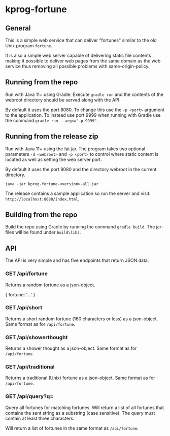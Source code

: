 # kprog-fortune

## General

This is a simple web service that can deliver "fortunes" similar to the old
Unix program `fortune`.

It is also a simple web server capable of delivering static file contents making
it possible to deliver web pages from the same domain as the web service thus
removing all possible problems with same-origin-policy.

## Running from the repo

Run with Java 11+ using Gradle. Execute `gradle run` and the contents of the
webroot directory should be served along with the API.

By default it uses the port 8080. To change this use the `-p <port>` argument
to the application. To instead use port 9999 when running with Gradle use the 
command `gradle run --args="-p 9999"`.

## Running from the release zip

Run with Java 11+ using the fat jar. The program takes two optional parameters
`-d <webroot>` and `-p <port>` to control where static content is located as
well as setting the web server port.

By default it uses the port 8080 and the directory webroot in the current 
directory.

`java -jar kprog-fortune-<version>-all.jar`

The release contains a sample application so run the server and visit:
`http://localhost:8080/index.html`.

## Building from the repo

Build the repo using Gradle by running the command `gradle build`. The
jar-files will be found under `build\libs`.

## API

The API is very simple and has five endpoints that return JSON data.

### GET /api/fortune

Returns a random fortune as a json-object.

{ fortune: '...' }

### GET /api/short

Returns a short random fortune (160 characters or less) as a json-object.
Same format as for `/api/fortune`.

### GET /api/showerthought

Returns a shower thought as a json-object.
Same format as for `/api/fortune`.

### GET /api/traditional

Returns a traditional (Unix) fortune as a json-object.
Same format as for `/api/fortune`.

### GET /api/query?q=<query>

Query all fortunes for matching fortunes. Will return a list of all fortunes
that contains the sent string as a substring (case sensitive). The query must
contain at least three characters.

Will return a list of fortunes in the same format as `/api/fortune`.